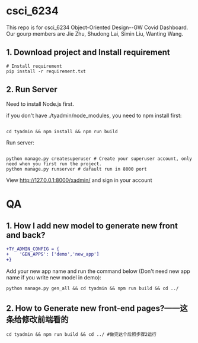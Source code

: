 # csci_6234
This repo is for csci_6234 Object-Oriented Design--GW Covid Dashboard. Our gourp members are Jie Zhu, Shudong Lai, Simin Liu, Wanting Wang.

## 1. Download project and Install requirement
```
# Install requirement
pip install -r requirement.txt
```

## 2. Run Server
Need to install Node.js first.

if you don't have ./tyadmin/node_modules, you need to npm install first:
```

cd tyadmin && npm install && npm run build
```

Run server:
```

python manage.py createsuperuser # Create your superuser account, only need when you first run the project.
python manage.py runserver # dafault run in 8000 port
```

View http://127.0.0.1:8000/xadmin/ and sign in your account

# QA
## 1. How I add new model to generate new front and back?
```diff
+TY_ADMIN_CONFIG = {
+    'GEN_APPS': ['demo','new_app']
+}
```
Add your new app name and run the command below (Don't need new app name if you write new model in demo):
```
python manage.py gen_all && cd tyadmin && npm run build && cd ../
```
## 2. How to Generate new front-end pages?——这条给修改前端看的

```
cd tyadmin && npm run build && cd ../ #做完这个后照步骤2运行
```
